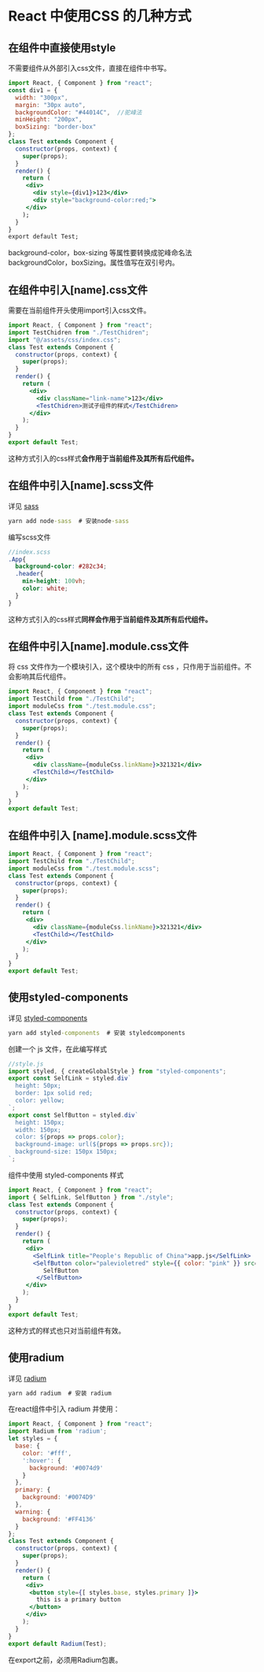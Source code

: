 # React 中使用CSS 的几种方式

## 在组件中直接使用style

不需要组件从外部引入css文件，直接在组件中书写。

```jsx
import React, { Component } from "react";
const div1 = {
  width: "300px",
  margin: "30px auto",
  backgroundColor: "#44014C",  //驼峰法
  minHeight: "200px",
  boxSizing: "border-box"
};
class Test extends Component {
  constructor(props, context) {
    super(props);
  }
  render() {
    return (
     <div>
       <div style={div1}>123</div>
       <div style="background-color:red;">
     </div>
    );
  }
}
export default Test;
```

background-color，box-sizing 等属性要转换成驼峰命名法 backgroundColor，boxSizing。属性值写在双引号内。

## 在组件中引入[name].css文件

需要在当前组件开头使用import引入css文件。

```jsx
import React, { Component } from "react";
import TestChidren from "./TestChidren";
import "@/assets/css/index.css";
class Test extends Component {
  constructor(props, context) {
    super(props);
  }
  render() {
    return (
      <div>
        <div className="link-name">123</div>
        <TestChidren>测试子组件的样式</TestChidren>
      </div>
    );
  }
}
export default Test;
```

这种方式引入的css样式**会作用于当前组件及其所有后代组件。**

## 在组件中引入[name].scss文件

详见 [sass](https://www.sass.hk/)

```cmd
yarn add node-sass  # 安装node-sass
```

编写scss文件

```scss
//index.scss
.App{
  background-color: #282c34;
  .header{
    min-height: 100vh;
    color: white;
  }
}
```

这种方式引入的css样式**同样会作用于当前组件及其所有后代组件。**

## 在组件中引入[name].module.css文件

将 css 文件作为一个模块引入，这个模块中的所有 css ，只作用于当前组件。不会影响其后代组件。

```jsx
import React, { Component } from "react";
import TestChild from "./TestChild";
import moduleCss from "./test.module.css";
class Test extends Component {
  constructor(props, context) {
    super(props);
  }  
  render() {
    return (
     <div>
       <div className={moduleCss.linkName}>321321</div>
       <TestChild></TestChild>
     </div>
    );
  }
}
export default Test;
```

## 在组件中引入 [name].module.scss文件

```jsx
import React, { Component } from "react";
import TestChild from "./TestChild";
import moduleCss from "./test.module.scss";
class Test extends Component {
  constructor(props, context) {
    super(props);
  }  
  render() {
    return (
     <div>
       <div className={moduleCss.linkName}>321321</div>
       <TestChild></TestChild>
     </div>
    );
  }
}
export default Test;
```

## 使用styled-components

详见 [styled-components](https://www.styled-components.com/)

```cmd
yarn add styled-components  # 安装 styledcomponents
```

创建一个 js 文件，在此编写样式

```js
//style.js
import styled, { createGlobalStyle } from "styled-components";
export const SelfLink = styled.div`
  height: 50px;
  border: 1px solid red;
  color: yellow;
`;
export const SelfButton = styled.div`
  height: 150px;
  width: 150px;
  color: ${props => props.color};
  background-image: url(${props => props.src});
  background-size: 150px 150px;
`;
```

组件中使用 styled-components 样式

```jsx
import React, { Component } from "react";
import { SelfLink, SelfButton } from "./style";
class Test extends Component {
  constructor(props, context) {
    super(props);
  }  
  render() {
    return (
     <div>
       <SelfLink title="People's Republic of China">app.js</SelfLink>
       <SelfButton color="palevioletred" style={{ color: "pink" }} src={fist}>
          SelfButton
        </SelfButton>
     </div>
    );
  }
}
export default Test;
```

这种方式的样式也只对当前组件有效。

## 使用radium

详见 [radium](https://github.com/FormidableLabs/radium)

```cmd
yarn add radium  # 安装 radium
```

在react组件中引入 radium 并使用：

```jsx
import React, { Component } from "react";
import Radium from 'radium';
let styles = {
  base: {
    color: '#fff',
    ':hover': {
      background: '#0074d9'
    }
  },
  primary: {
    background: '#0074D9'
  },
  warning: {
    background: '#FF4136'
  }
};
class Test extends Component {
  constructor(props, context) {
    super(props);
  }  
  render() {
    return (
     <div>
      <button style={[ styles.base, styles.primary ]}>
        this is a primary button
      </button>
     </div>
    );
  }
}
export default Radium(Test); 
```

在export之前，必须用Radium包裹。